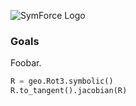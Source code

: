 ![SymForce Logo](https://raw.githubusercontent.com/symforce-org/symforce-org.github.io/main/img/symforce_horizontal.png)

### Goals

Foobar.

```python
R = geo.Rot3.symbolic()
R.to_tangent().jacobian(R)
```
